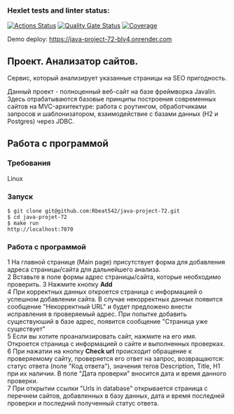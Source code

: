 ### Hexlet tests and linter status:
[![Actions Status](https://github.com/Rbeat542/java-project-72/actions/workflows/hexlet-check.yml/badge.svg)](https://github.com/Rbeat542/java-project-72/actions)
[![Quality Gate Status](https://sonarcloud.io/api/project_badges/measure?project=Rbeat542_java-project-72&metric=alert_status)](https://sonarcloud.io/summary/new_code?id=Rbeat542_java-project-72)
[![Coverage](https://sonarcloud.io/api/project_badges/measure?project=Rbeat542_java-project-72&metric=coverage)](https://sonarcloud.io/summary/new_code?id=Rbeat542_java-project-72)

Demo deploy: https://java-project-72-blv4.onrender.com

## Проект. Анализатор сайтов.

Сервис, который анализирует указанные страницы на SEO пригодность.

Данный проект - полноценный веб-сайт на базе фреймворка Javalin. Здесь отрабатываются базовые принципы построения современных сайтов на MVC-архитектуре: работа с роутингом, обработчиками запросов и шаблонизатором, взаимодействие с базами данных (H2 и Postgres) через JDBC.

## Работа с программой
### Требования
Linux


### Запуск
```
$ git clone git@github.com:Rbeat542/java-project-72.git  
$ cd java-projet-72  
$ make run  
http://localhost:7070  
```

### Работа с программой
1 На главной странице (Main page) присутствует форма для добавления адреса страницы/сайта для дальнейшего анализа.  
2 Вставьте в поле формы адрес страницы/сайта, которые необходимо проверить.
3 Нажмите кнопку **Add**  
4 При корректных данных откроется страница с информацией о успешном добавлении сайта. В случае некорректных данных появится сообщение "Некорректный URL" и будет предложено внести исправления в проверяемый адрес. При попытке добавить существуюший в базе адрес, появится сообщение "Страница уже существует"  
5 Если вы хотите проанализировать сайт, нажмите на его имя. Откроется страница с информацией о сайте и выполненных проверках.  
6 При нажатии на кнопку **Check url** происходит обращение к проверяемому сайту, проверяется его ответ на запрос, возвращаются: статус ответа (поле "Код ответа"), значения тегов Description, Title, H1 при их наличии. В поле "Дата проверки" вносится дата и время данного проверки.  
7 При открытии ссылки "Urls in database" открывается страница c перечнем сайтов, добавленных в базу данных, дата и время последней проверки и последний полученный статус ответа.
